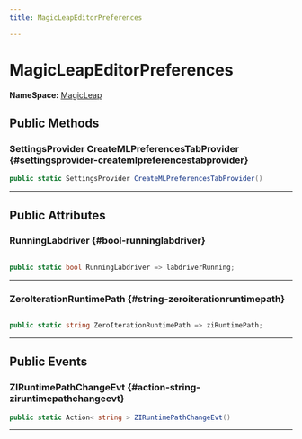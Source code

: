 ```yaml
---
title: MagicLeapEditorPreferences

---
```


# MagicLeapEditorPreferences



**NameSpace:** 
[MagicLeap](/versioned_docs/version-22-May-2023/unity-api/api/UnityEditor.XR.MagicLeap/UnityEditor.XR.MagicLeap.md) 








## Public Methods

### SettingsProvider CreateMLPreferencesTabProvider {#settingsprovider-createmlpreferencestabprovider}

```csharp
public static SettingsProvider CreateMLPreferencesTabProvider()
```






-----------

## Public Attributes

### RunningLabdriver {#bool-runninglabdriver}

```csharp

public static bool RunningLabdriver => labdriverRunning;

```






-----------

### ZeroIterationRuntimePath {#string-zeroiterationruntimepath}

```csharp

public static string ZeroIterationRuntimePath => ziRuntimePath;

```






-----------

## Public Events

### ZIRuntimePathChangeEvt {#action-string-ziruntimepathchangeevt}

```csharp
public static Action< string > ZIRuntimePathChangeEvt()
```






-----------



